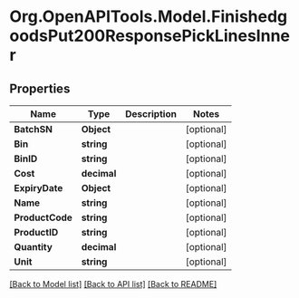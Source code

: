 # Org.OpenAPITools.Model.FinishedgoodsPut200ResponsePickLinesInner

## Properties

Name | Type | Description | Notes
------------ | ------------- | ------------- | -------------
**BatchSN** | **Object** |  | [optional] 
**Bin** | **string** |  | [optional] 
**BinID** | **string** |  | [optional] 
**Cost** | **decimal** |  | [optional] 
**ExpiryDate** | **Object** |  | [optional] 
**Name** | **string** |  | [optional] 
**ProductCode** | **string** |  | [optional] 
**ProductID** | **string** |  | [optional] 
**Quantity** | **decimal** |  | [optional] 
**Unit** | **string** |  | [optional] 

[[Back to Model list]](../README.md#documentation-for-models) [[Back to API list]](../README.md#documentation-for-api-endpoints) [[Back to README]](../README.md)

